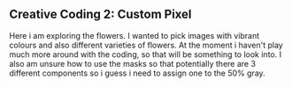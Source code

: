 ## Creative Coding 2: Custom Pixel

Here i am exploring the flowers. I wanted to pick images with vibrant colours and also different varieties of flowers. At the moment i haven't play much more around with the coding, so that will be something to look into. I also am unsure how to use the masks so that potentially there are 3 different components so i guess i need to assign one to the 50% gray. 


